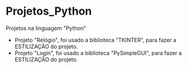 # Projetos_Python

Projetos na linguagem "Python"

- Projeto "Relógio", foi usado a biblioteca "TKINTER", para fazer a ESTILIZAÇÃO do projeto.
- Projeto "Login", foi usado a biblioteca "PySimpleGUI", para fazer a ESTILIZAÇÃO do projeto. 
